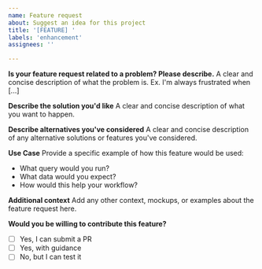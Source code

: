 ```yaml
---
name: Feature request
about: Suggest an idea for this project
title: '[FEATURE] '
labels: 'enhancement'
assignees: ''

---
```


**Is your feature request related to a problem? Please describe.**
A clear and concise description of what the problem is. Ex. I'm always frustrated when [...]

**Describe the solution you'd like**
A clear and concise description of what you want to happen.

**Describe alternatives you've considered**
A clear and concise description of any alternative solutions or features you've considered.

**Use Case**
Provide a specific example of how this feature would be used:
- What query would you run?
- What data would you expect?
- How would this help your workflow?

**Additional context**
Add any other context, mockups, or examples about the feature request here.

**Would you be willing to contribute this feature?**
- [ ] Yes, I can submit a PR
- [ ] Yes, with guidance
- [ ] No, but I can test it